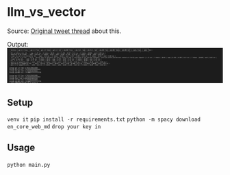 # llm_vs_vector
Source: <a href="http://yoheinaka](https://twitter.com/yoheinakajima/status/1688032436788322304" target="_blank">Original tweet thread</a> about this.

Output:
![Alt text](image.png)

## Setup
`venv it`
`pip install -r requirements.txt`
`python -m spacy download en_core_web_md`
`drop your key in`

## Usage
`python main.py`
